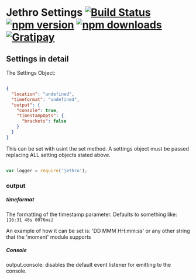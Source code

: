 # Jethro Settings [![Build Status](https://travis-ci.org/JethroLogger/Jethro.svg?branch=master)](https://travis-ci.org/JethroLogger/Jethro) [![npm version](http://img.shields.io/npm/v/jethro.svg)](https://npmjs.org/package/jethro) [![npm downloads](http://img.shields.io/npm/dm/jethro.svg)](https://npmjs.org/package/jethro) [![Gratipay](http://img.shields.io/gratipay/Hunchmun.svg)](https://www.gratipay.com/Hunchmun/)

## Settings in detail

The Settings Object:

```json

{
  "location": "undefined",
  "timeformat": "undefined",
  "output": {
    "console": true,
    "timestampOpts": {
      "brackets": false
    }
  }
}
```

This can be set with usint the set method. A settings object must be passed replacing ALL setting objects stated above.

```js

var logger = require('jethro');

```

### output

##### timeformat 

The formatting of the timestamp parameter. Defaults to something like: `[16:31 48s 0076ms]`

An example of how it can be set is: 'DD MMM HH:mm:ss' or any other string that the 'moment' module supports

##### Console

output.console: disables the default event listener for emitting to the console.
